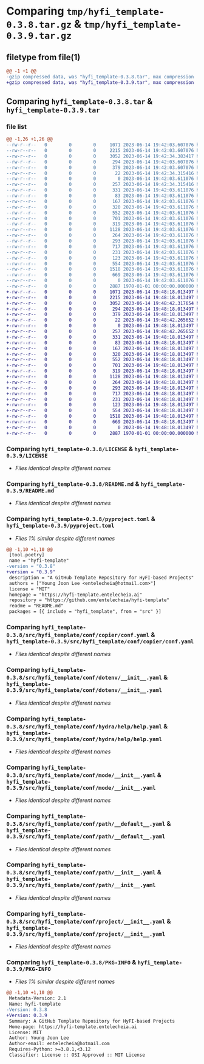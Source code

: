 # Comparing `tmp/hyfi_template-0.3.8.tar.gz` & `tmp/hyfi_template-0.3.9.tar.gz`

## filetype from file(1)

```diff
@@ -1 +1 @@
-gzip compressed data, was "hyfi_template-0.3.8.tar", max compression
+gzip compressed data, was "hyfi_template-0.3.9.tar", max compression
```

## Comparing `hyfi_template-0.3.8.tar` & `hyfi_template-0.3.9.tar`

### file list

```diff
@@ -1,26 +1,26 @@
--rw-r--r--   0        0        0     1071 2023-06-14 19:42:03.607076 hyfi_template-0.3.8/LICENSE
--rw-r--r--   0        0        0     2215 2023-06-14 19:42:03.607076 hyfi_template-0.3.8/README.md
--rw-r--r--   0        0        0     3052 2023-06-14 19:42:34.383417 hyfi_template-0.3.8/pyproject.toml
--rw-r--r--   0        0        0      294 2023-06-14 19:42:03.607076 hyfi_template-0.3.8/src/hyfi_template/__cli__.py
--rw-r--r--   0        0        0      379 2023-06-14 19:42:03.607076 hyfi_template-0.3.8/src/hyfi_template/__init__.py
--rw-r--r--   0        0        0       22 2023-06-14 19:42:34.315416 hyfi_template-0.3.8/src/hyfi_template/_version.py
--rw-r--r--   0        0        0        0 2023-06-14 19:42:03.611076 hyfi_template-0.3.8/src/hyfi_template/conf/__init__.py
--rw-r--r--   0        0        0      257 2023-06-14 19:42:34.315416 hyfi_template-0.3.8/src/hyfi_template/conf/about/__init__.yaml
--rw-r--r--   0        0        0      331 2023-06-14 19:42:03.611076 hyfi_template-0.3.8/src/hyfi_template/conf/batch/__init__.yaml
--rw-r--r--   0        0        0       83 2023-06-14 19:42:03.611076 hyfi_template-0.3.8/src/hyfi_template/conf/cmd/about.yaml
--rw-r--r--   0        0        0      167 2023-06-14 19:42:03.611076 hyfi_template-0.3.8/src/hyfi_template/conf/cmd/copy_conf.yaml
--rw-r--r--   0        0        0      320 2023-06-14 19:42:03.611076 hyfi_template-0.3.8/src/hyfi_template/conf/config.yaml
--rw-r--r--   0        0        0      552 2023-06-14 19:42:03.611076 hyfi_template-0.3.8/src/hyfi_template/conf/copier/conf.yaml
--rw-r--r--   0        0        0      701 2023-06-14 19:42:03.611076 hyfi_template-0.3.8/src/hyfi_template/conf/dotenv/__init__.yaml
--rw-r--r--   0        0        0      319 2023-06-14 19:42:03.611076 hyfi_template-0.3.8/src/hyfi_template/conf/hconf.yaml
--rw-r--r--   0        0        0     1128 2023-06-14 19:42:03.611076 hyfi_template-0.3.8/src/hyfi_template/conf/hydra/help/help.yaml
--rw-r--r--   0        0        0      264 2023-06-14 19:42:03.611076 hyfi_template-0.3.8/src/hyfi_template/conf/hydra/job_logging/custom.yaml
--rw-r--r--   0        0        0      293 2023-06-14 19:42:03.611076 hyfi_template-0.3.8/src/hyfi_template/conf/joblib/__init__.yaml
--rw-r--r--   0        0        0      717 2023-06-14 19:42:03.611076 hyfi_template-0.3.8/src/hyfi_template/conf/mode/__init__.yaml
--rw-r--r--   0        0        0      231 2023-06-14 19:42:03.611076 hyfi_template-0.3.8/src/hyfi_template/conf/mode/debug.yaml
--rw-r--r--   0        0        0      123 2023-06-14 19:42:03.611076 hyfi_template-0.3.8/src/hyfi_template/conf/path/__batch__.yaml
--rw-r--r--   0        0        0      554 2023-06-14 19:42:03.611076 hyfi_template-0.3.8/src/hyfi_template/conf/path/__default__.yaml
--rw-r--r--   0        0        0     1518 2023-06-14 19:42:03.611076 hyfi_template-0.3.8/src/hyfi_template/conf/path/__init__.yaml
--rw-r--r--   0        0        0      669 2023-06-14 19:42:03.611076 hyfi_template-0.3.8/src/hyfi_template/conf/project/__init__.yaml
--rw-r--r--   0        0        0        0 2023-06-14 19:42:03.611076 hyfi_template-0.3.8/src/hyfi_template/py.typed
--rw-r--r--   0        0        0     2887 1970-01-01 00:00:00.000000 hyfi_template-0.3.8/PKG-INFO
+-rw-r--r--   0        0        0     1071 2023-06-14 19:48:18.013497 hyfi_template-0.3.9/LICENSE
+-rw-r--r--   0        0        0     2215 2023-06-14 19:48:18.013497 hyfi_template-0.3.9/README.md
+-rw-r--r--   0        0        0     3052 2023-06-14 19:48:42.317654 hyfi_template-0.3.9/pyproject.toml
+-rw-r--r--   0        0        0      294 2023-06-14 19:48:18.013497 hyfi_template-0.3.9/src/hyfi_template/__cli__.py
+-rw-r--r--   0        0        0      379 2023-06-14 19:48:18.013497 hyfi_template-0.3.9/src/hyfi_template/__init__.py
+-rw-r--r--   0        0        0       22 2023-06-14 19:48:42.265652 hyfi_template-0.3.9/src/hyfi_template/_version.py
+-rw-r--r--   0        0        0        0 2023-06-14 19:48:18.013497 hyfi_template-0.3.9/src/hyfi_template/conf/__init__.py
+-rw-r--r--   0        0        0      257 2023-06-14 19:48:42.265652 hyfi_template-0.3.9/src/hyfi_template/conf/about/__init__.yaml
+-rw-r--r--   0        0        0      331 2023-06-14 19:48:18.013497 hyfi_template-0.3.9/src/hyfi_template/conf/batch/__init__.yaml
+-rw-r--r--   0        0        0       83 2023-06-14 19:48:18.013497 hyfi_template-0.3.9/src/hyfi_template/conf/cmd/about.yaml
+-rw-r--r--   0        0        0      167 2023-06-14 19:48:18.013497 hyfi_template-0.3.9/src/hyfi_template/conf/cmd/copy_conf.yaml
+-rw-r--r--   0        0        0      320 2023-06-14 19:48:18.013497 hyfi_template-0.3.9/src/hyfi_template/conf/config.yaml
+-rw-r--r--   0        0        0      552 2023-06-14 19:48:18.013497 hyfi_template-0.3.9/src/hyfi_template/conf/copier/conf.yaml
+-rw-r--r--   0        0        0      701 2023-06-14 19:48:18.013497 hyfi_template-0.3.9/src/hyfi_template/conf/dotenv/__init__.yaml
+-rw-r--r--   0        0        0      319 2023-06-14 19:48:18.013497 hyfi_template-0.3.9/src/hyfi_template/conf/hconf.yaml
+-rw-r--r--   0        0        0     1128 2023-06-14 19:48:18.013497 hyfi_template-0.3.9/src/hyfi_template/conf/hydra/help/help.yaml
+-rw-r--r--   0        0        0      264 2023-06-14 19:48:18.013497 hyfi_template-0.3.9/src/hyfi_template/conf/hydra/job_logging/custom.yaml
+-rw-r--r--   0        0        0      293 2023-06-14 19:48:18.013497 hyfi_template-0.3.9/src/hyfi_template/conf/joblib/__init__.yaml
+-rw-r--r--   0        0        0      717 2023-06-14 19:48:18.013497 hyfi_template-0.3.9/src/hyfi_template/conf/mode/__init__.yaml
+-rw-r--r--   0        0        0      231 2023-06-14 19:48:18.013497 hyfi_template-0.3.9/src/hyfi_template/conf/mode/debug.yaml
+-rw-r--r--   0        0        0      123 2023-06-14 19:48:18.013497 hyfi_template-0.3.9/src/hyfi_template/conf/path/__batch__.yaml
+-rw-r--r--   0        0        0      554 2023-06-14 19:48:18.013497 hyfi_template-0.3.9/src/hyfi_template/conf/path/__default__.yaml
+-rw-r--r--   0        0        0     1518 2023-06-14 19:48:18.013497 hyfi_template-0.3.9/src/hyfi_template/conf/path/__init__.yaml
+-rw-r--r--   0        0        0      669 2023-06-14 19:48:18.013497 hyfi_template-0.3.9/src/hyfi_template/conf/project/__init__.yaml
+-rw-r--r--   0        0        0        0 2023-06-14 19:48:18.013497 hyfi_template-0.3.9/src/hyfi_template/py.typed
+-rw-r--r--   0        0        0     2887 1970-01-01 00:00:00.000000 hyfi_template-0.3.9/PKG-INFO
```

### Comparing `hyfi_template-0.3.8/LICENSE` & `hyfi_template-0.3.9/LICENSE`

 * *Files identical despite different names*

### Comparing `hyfi_template-0.3.8/README.md` & `hyfi_template-0.3.9/README.md`

 * *Files identical despite different names*

### Comparing `hyfi_template-0.3.8/pyproject.toml` & `hyfi_template-0.3.9/pyproject.toml`

 * *Files 1% similar despite different names*

```diff
@@ -1,10 +1,10 @@
 [tool.poetry]
 name = "hyfi-template"
-version = "0.3.8"
+version = "0.3.9"
 description = "A GitHub Template Repository for HyFI-based Projects"
 authors = ["Young Joon Lee <entelecheia@hotmail.com>"]
 license = "MIT"
 homepage = "https://hyfi-template.entelecheia.ai"
 repository = "https://github.com/entelecheia/hyfi-template"
 readme = "README.md"
 packages = [{ include = "hyfi_template", from = "src" }]
```

### Comparing `hyfi_template-0.3.8/src/hyfi_template/conf/copier/conf.yaml` & `hyfi_template-0.3.9/src/hyfi_template/conf/copier/conf.yaml`

 * *Files identical despite different names*

### Comparing `hyfi_template-0.3.8/src/hyfi_template/conf/dotenv/__init__.yaml` & `hyfi_template-0.3.9/src/hyfi_template/conf/dotenv/__init__.yaml`

 * *Files identical despite different names*

### Comparing `hyfi_template-0.3.8/src/hyfi_template/conf/hydra/help/help.yaml` & `hyfi_template-0.3.9/src/hyfi_template/conf/hydra/help/help.yaml`

 * *Files identical despite different names*

### Comparing `hyfi_template-0.3.8/src/hyfi_template/conf/mode/__init__.yaml` & `hyfi_template-0.3.9/src/hyfi_template/conf/mode/__init__.yaml`

 * *Files identical despite different names*

### Comparing `hyfi_template-0.3.8/src/hyfi_template/conf/path/__default__.yaml` & `hyfi_template-0.3.9/src/hyfi_template/conf/path/__default__.yaml`

 * *Files identical despite different names*

### Comparing `hyfi_template-0.3.8/src/hyfi_template/conf/path/__init__.yaml` & `hyfi_template-0.3.9/src/hyfi_template/conf/path/__init__.yaml`

 * *Files identical despite different names*

### Comparing `hyfi_template-0.3.8/src/hyfi_template/conf/project/__init__.yaml` & `hyfi_template-0.3.9/src/hyfi_template/conf/project/__init__.yaml`

 * *Files identical despite different names*

### Comparing `hyfi_template-0.3.8/PKG-INFO` & `hyfi_template-0.3.9/PKG-INFO`

 * *Files 1% similar despite different names*

```diff
@@ -1,10 +1,10 @@
 Metadata-Version: 2.1
 Name: hyfi-template
-Version: 0.3.8
+Version: 0.3.9
 Summary: A GitHub Template Repository for HyFI-based Projects
 Home-page: https://hyfi-template.entelecheia.ai
 License: MIT
 Author: Young Joon Lee
 Author-email: entelecheia@hotmail.com
 Requires-Python: >=3.8.1,<3.12
 Classifier: License :: OSI Approved :: MIT License
```

